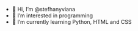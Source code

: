 - 👋 Hi, I’m @stefhanyviana
- 👀 I’m interested in programming
- 🌱 I’m currently learning Python, HTML and CSS

<!---
stefhanyviana/stefhanyviana is a ✨ special ✨ repository because its `README.md` (this file) appears on your GitHub profile.
You can click the Preview link to take a look at your changes.
--->
